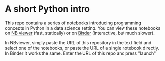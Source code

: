 # A short Python intro

This repo contains a series of notebooks introducing programming concepts in Python in a data science setting.
You can view these notebooks on [NB viewer](https://nbviewer.org/) (fast, statically) or on [Binder](https://mybinder.org/) (interactive, but much slower).

In NBviewer, simply paste the URL of this repository in the text field and select one of the notebooks, or paste the URL of a single notebook directly. In Binder it works the same. Enter the URL of this repo and press "launch"


